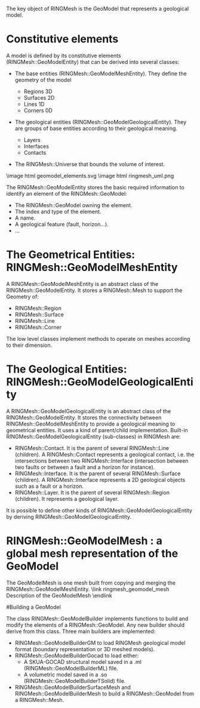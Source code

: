 The key object of RINGMesh is the GeoModel that represents a geological model.

# Constitutive elements

A model is defined by its constitutive elements (RINGMesh::GeoModelEntity) that can
be derived into several classes:
* The base entities (RINGMesh::GeoModelMeshEntity). They define the geometry of the model
  * Regions 3D  
  * Surfaces 2D
  *  Lines 1D
  * Corners 0D 

* The geological entities (RINGMesh::GeoModelGeologicalEntity). They are groups of
  base entities according to their geological meaning.
  * Layers 
  * Interfaces
  * Contacts
    
* The RINGMesh::Universe that bounds the volume of interest.

\image html geomodel_elements.svg 
\image html ringmesh_uml.png

The RINGMesh::GeoModelEntity stores the basic required information to identify an element
of the RINGMesh::GeoModel: 
* The RINGMesh::GeoModel owning the element.
* The index and type of the element.
* A name.
* A geological feature (fault, horizon...).
* ...

# The Geometrical Entities: RINGMesh::GeoModelMeshEntity

A RINGMesh::GeoModelMeshEntity is an abstract class 
of the RINGMesh::GeoModelEntity. It stores a RINGMesh::Mesh to support the
Geometry of:
* RINGMesh::Region 
* RINGMesh::Surface
* RINGMesh::Line
* RINGMesh::Corner

The low level classes implement methods to operate on meshes according to their dimension.

# The Geological Entities: RINGMesh::GeoModelGeologicalEntity

A RINGMesh::GeoModelGeologicalEntity is an abstract class 
of the RINGMesh::GeoModelEntity. It stores the connectivity between RINGMesh::GeoModelMeshEntity
to provide a geological meaning to geometrical entities. It uses a kind of parent/child
implementation.
Built-in RINGMesh::GeoModelGeologicalEntity (sub-classes) in RINGMesh are:
* RINGMesh::Contact. It is the parent of several RINGMesh::Line (children).
  A RINGMesh::Contact represents
  a geological contact, i.e. the intersections between two
  RINGMesh::Interface (intersection between two
  faults or between a fault and a horizon for instance).
* RINGMesh::Interface. It is the parent of several RINGMesh::Surface (children).
  A RINGMesh::Interface represents a 2D geological objects such as a fault or a horizon.
* RINGMesh::Layer. It is the parent of several RINGMesh::Region (children). It represents
  a geological layer.

It is possible to define other kinds of RINGMesh::GeoModelGeologicalEntity
by deriving RINGMesh::GeoModelGeologicalEntity.
 
# RINGMesh::GeoModelMesh : a global mesh representation of the GeoModel
 
The GeoModelMesh is one mesh built from copying and merging the RINGMesh::GeoModelMeshEntity.
\link ringmesh_geomodel_mesh Description of the GeoModelMesh \endlink
 
 
#Building a GeoModel
 
The class RINGMesh::GeoModelBuilder implements functions to 
build and modify the elements of a RINGMesh::GeoModel.
Any new builder should derive from this class.
Three main builders are implemented:
* RINGMesh::GeoModelBuilderGM to load RINGMesh geological model format
  (boundary representation or 3D meshed models).
* RINGMesh::GeoModelBuilderGocad to load either:
  * A SKUA-GOCAD structural model saved in a .ml (RINGMesh::GeoModelBuilderML) file.
  * A volumetric model saved in a .so (RINGMesh::GeoModelBuilderTSolid) file.
* RINGMesh::GeoModelBuilderSurfaceMesh and RINGMesh::GeoModelBuilderMesh to build a
RINGMesh::GeoModel from a RINGMesh::Mesh.
